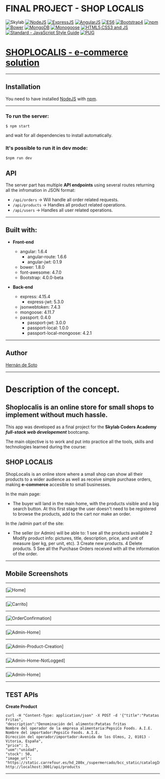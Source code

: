 # FINAL PROJECT - SHOP LOCALIS

![Skylab](https://github.com/Iggy-Codes/logo-images/blob/master/logos/skylab-56.png)
[![NodeJS](https://github.com/MarioTerron/logo-images/blob/master/logos/nodejs.png)](https://nodejs.org/)
[![ExpressJS](https://github.com/MarioTerron/logo-images/blob/master/logos/expressjs.png)](http://expressjs.com///)
[![AngularJS](https://github.com/FransLopez/logo-images/blob/master/logos/angularjs.png)](https://angularjs.org/)
[![ES6](https://github.com/MarioTerron/logo-images/blob/master/logos/es6.png)](http://www.ecma-international.org/ecma-262/6.0/) 
[![Bootstrap4](https://github.com/MarioTerron/logo-images/raw/master/logos/bootstrap.png)](http://getbootstrap.com/)
[![npm](https://github.com/MarioTerron/logo-images/blob/master/logos/npm.png)](https://www.npmjs.com/)
[![Bower](https://github.com/FransLopez/logo-images/blob/master/logos/bower.png)](https://bower.io/)
[![MongoDB](https://github.com/FransLopez/logo-images/blob/master/logos/mongodb.png)](https://www.mongodb.com/)
[![Monogoose](https://github.com/MarioTerron/logo-images/blob/master/logos/mongoose.png)](http://mongoosejs.com/)
[![HTML5,CSS3 and JS](https://github.com/FransLopez/logo-images/blob/master/logos/html5-css3-js.png)](http://www.w3.org/) 
[![Standard - JavaScript Style Guide](https://cdn.rawgit.com/feross/standard/master/badge.svg)](https://github.com/feross/standard)
[![PUG](https://avatars0.githubusercontent.com/u/9338635?v=4&s=200)](https://pugjs.org)


# [SHOPLOCALIS - e-commerce solution](https://shoplocalis.herokuapp.com/#!/)

---

## Installation

You need to have installed [NodeJS](https://nodejs.org/) with [npm](https://www.npmjs.com/).

---

### To run the server:

```
$ npm start
```

and wait for all dependencies to install automatically.

### It's possible to run it in dev mode:

```
$npm run dev
```

## API

The server part has multiple **API endpoints** using several routes returning all the infromation in JSON format:

- `/api/orders` -> Will handle all order related requests.
- `/api/products` -> Handles all product related operations.
- `/api/users` -> Handles all user related operations.

---

## Built with:

- **Front-end**
    - angular: 1.6.4
      - angular-route: 1.6.6
      - angular-jwt: 0.1.9
    - bower: 1.8.0
    - font-awesome: 4.7.0
    - Bootstrap: 4.0.0-beta

- **Back-end**
  - express: 4.15.4
    - express-jwt: 5.3.0
  - jsonwebtoken: 7.4.3
  - mongoose: 4.11.7
  - passport: 0.4.0
    - passport-jwt: 3.0.0
    - passport-local: 1.0.0
    - passport-local-mongoose: 4.2.1

---

## Author

[Hernán de Soto](https://github.com/hdesoto)

---

# Description of the concept.

## Shoplocalis is an online store for small shops to implement without much hassle.

This app was developed as a final project for the **Skylab Coders Academy** ***full-stack web developement*** bootcamp.

The main objective is to work and put into practice all the tools, skills and technologies learned during the course:

## SHOP LOCALIS

ShopLocalis is an online store where a small shop can show all their products to a wider audience as well as receive simple purchase orders, making **e-commerce** accesible to small businesses.

In the main page:
* The buyer will land in the main home, with the products visible and a big search button. At this first stage the user doesn't need to be registered to browse the products, add to the cart nor make an order.

In the /admin part of the site:
* The seller (or Admin) will be able to:
1 see all the products available
2 Modify product info: pictures, title, description, price, and unit of measure (per kg, per unit, etc).
3 Create new products.
4 Delete products.
5 See all the Purchase Orders received with all the information of the order.

---
## Mobile Screenshots


---

[![Home](https://github.com/hdesoto/shoplocalis/blob/master/screenshots/home.jpg)]

---

[![Carrito](https://github.com/hdesoto/shoplocalis/blob/master/screenshots/carrito.jpg)]

---

[![OrderConfirmation](https://github.com/hdesoto/shoplocalis/blob/master/screenshots/order-confirmation.jpg)]

---

[![Admin-Home](https://github.com/hdesoto/shoplocalis/blob/master/screenshots/admin-home.jpg)]

---

[![Admin-Product-Creation](https://github.com/hdesoto/shoplocalis/blob/master/screenshots/admin-product-creation-confirmation.jpg)]

---

[![Admin-Home-NotLogged](https://github.com/hdesoto/shoplocalis/blob/master/screenshots/admin-home-not-logged.jpg)]

---

[![Admin-Home](https://github.com/hdesoto/shoplocalis/blob/master/screenshots/admin-menu.jpg)]

---


## TEST APIs
**Create Product**
```
curl -H "Content-Type: application/json" -X POST -d '{"title":"Patatas Fritas",
"description":"Denominación del alimento:Patatas fritas
Nombre del operador de la empresa alimentaria:PepsiCo Foods. A.I.E.
Nombre del importador:PepsiCo Foods. A.I.E.
Dirección del operador/importador:Avenida de los Olmos, 2, 01013 - Vitoria, España",
"price": 3,
"uom":"unidad",
"stock": 50,
"image_url": "https://static.carrefour.es/hd_280x_/supermercado/bcc_static/catalogImages/product/799201/799201.png"}' http://localhost:3001/api/products
```

****************************************

